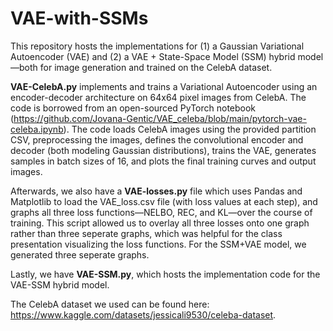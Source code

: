 # VAE-with-SSMs

This repository hosts the implementations for (1) a Gaussian Variational Autoencoder (VAE) and (2) a VAE + State-Space Model (SSM) hybrid model—both for image generation and trained on the CelebA dataset. 

**VAE-CelebA.py** implements and trains a Variational Autoencoder using an encoder-decoder architecture on 64x64 pixel images from CelebA. The code is borrowed from an open-sourced PyTorch notebook (https://github.com/Jovana-Gentic/VAE_celeba/blob/main/pytorch-vae-celeba.ipynb). The code loads CelebA images using the provided partition CSV, preprocessing the images, defines the convolutional encoder and decoder (both modeling Gaussian distributions), trains the VAE, generates samples in batch sizes of 16, and plots the final training curves and output images.

Afterwards, we also have a **VAE-losses.py** file which uses Pandas and Matplotlib to load the VAE_loss.csv file (with loss values at each step), and graphs all three loss functions—NELBO, REC, and KL—over the course of training. This script allowed us to overlay all three losses onto one graph rather than three seperate graphs, which was helpful for the class presentation visualizing the loss functions. For the SSM+VAE model, we generated three seperate graphs.

Lastly, we have **VAE-SSM.py**, which hosts the implementation code for the VAE-SSM hybrid model. 

The CelebA dataset we used can be found here: https://www.kaggle.com/datasets/jessicali9530/celeba-dataset.
